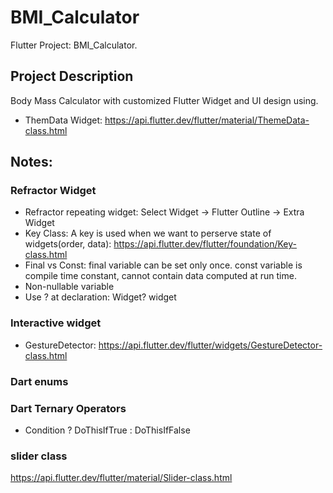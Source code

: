 # BMI_Calculator

Flutter Project: BMI_Calculator.

## Project Description

Body Mass Calculator with customized Flutter Widget and UI design using.
- ThemData Widget: https://api.flutter.dev/flutter/material/ThemeData-class.html

## Notes:
### Refractor Widget
- Refractor repeating widget: Select Widget -> Flutter Outline -> Extra Widget
- Key Class: A key is used when we want to perserve state of widgets(order, data): https://api.flutter.dev/flutter/foundation/Key-class.html
- Final vs Const: final variable can be set only once. const variable is compile time constant, cannot contain data computed at run time.
- Non-nullable variable
- Use ? at declaration: Widget? widget
### Interactive widget
- GestureDetector: https://api.flutter.dev/flutter/widgets/GestureDetector-class.html
### Dart enums
### Dart Ternary Operators
- Condition ? DoThisIfTrue : DoThisIfFalse
### slider class
https://api.flutter.dev/flutter/material/Slider-class.html
